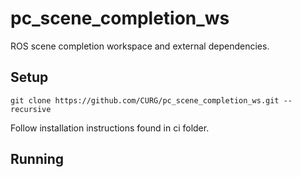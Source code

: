 # pc_scene_completion_ws
ROS scene completion workspace and external dependencies. 

## Setup
```
git clone https://github.com/CURG/pc_scene_completion_ws.git --recursive
```

Follow installation instructions found in ci folder. 

## Running
